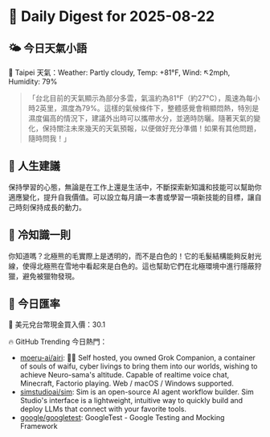# 🌅 Daily Digest for 2025-08-22

## 🌤️ 今日天氣小語
📍 Taipei 天氣：Weather: Partly cloudy, Temp: +81°F, Wind: ↖2mph, Humidity: 79%
> 「台北目前的天氣顯示為部分多雲，氣溫約為81°F（約27°C），風速為每小時2英里，濕度為79%。這樣的氣候條件下，整體感覺會稍顯悶熱，特別是濕度偏高的情況下，建議外出時可以攜帶水分，並適時防曬。隨著天氣的變化，保持關注未來幾天的天氣預報，以便做好充分準備！如果有其他問題，隨時問我！」

## 💬 人生建議
保持學習的心態，無論是在工作上還是生活中，不斷探索新知識和技能可以幫助你適應變化，提升自我價值。可以設立每月讀一本書或學習一項新技能的目標，讓自己時刻保持成長的動力。

## 🧠 冷知識一則
你知道嗎？北極熊的毛實際上是透明的，而不是白色的！它的毛髮結構能夠反射光線，使得北極熊在雪地中看起來是白色的。這也幫助它們在北極環境中進行隱蔽狩獵，避免被獵物發現。
## 💱 今日匯率
💱 美元兌台幣現金買入價：30.1

🔥 GitHub Trending 今日熱門：
- [moeru-ai/airi](https://github.com/moeru-ai/airi): 💖🧸 Self hosted, you owned Grok Companion, a container of souls of waifu, cyber livings to bring them into our worlds, wishing to achieve Neuro-sama's altitude. Capable of realtime voice chat, Minecraft, Factorio playing. Web / macOS / Windows supported.
- [simstudioai/sim](https://github.com/simstudioai/sim): Sim is an open-source AI agent workflow builder. Sim Studio's interface is a lightweight, intuitive way to quickly build and deploy LLMs that connect with your favorite tools.
- [google/googletest](https://github.com/google/googletest): GoogleTest - Google Testing and Mocking Framework

